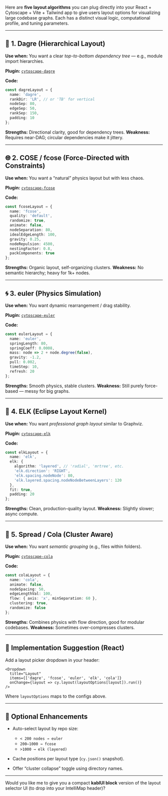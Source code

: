 Here are **five layout algorithms** you can plug directly into your React + Cytoscape + Vite + Tailwind app to give users layout options for visualizing large codebase graphs. Each has a distinct visual logic, computational profile, and tuning parameters.

---

## 🧠 1. **Dagre (Hierarchical Layout)**

**Use when:** You want a clear *top-to-bottom dependency tree* — e.g., module import hierarchies.

**Plugin:** [`cytoscape-dagre`](https://github.com/cytoscape/cytoscape.js-dagre)

**Code:**

```ts
const dagreLayout = {
  name: 'dagre',
  rankDir: 'LR', // or 'TB' for vertical
  nodeSep: 80,
  edgeSep: 50,
  rankSep: 150,
  padding: 10
};
```

**Strengths:** Directional clarity, good for dependency trees.
**Weakness:** Requires near-DAG; circular dependencies make it jittery.

---

## 🌐 2. **COSE / fcose (Force-Directed with Constraints)**

**Use when:** You want a “natural” physics layout but with less chaos.

**Plugin:** [`cytoscape-fcose`](https://github.com/iVis-at-Bilkent/cytoscape.js-fcose)

**Code:**

```ts
const fcoseLayout = {
  name: 'fcose',
  quality: 'default',
  randomize: true,
  animate: false,
  nodeSeparation: 80,
  idealEdgeLength: 100,
  gravity: 0.25,
  nodeRepulsion: 4500,
  nestingFactor: 0.8,
  packComponents: true
};
```

**Strengths:** Organic layout, self-organizing clusters.
**Weakness:** No semantic hierarchy; heavy for 1k+ nodes.

---

## 🌀 3. **euler (Physics Simulation)**

**Use when:** You want dynamic rearrangement / drag stability.

**Plugin:** [`cytoscape-euler`](https://github.com/cytoscape/cytoscape.js-euler)

**Code:**

```ts
const eulerLayout = {
  name: 'euler',
  springLength: 80,
  springCoeff: 0.0008,
  mass: node => 2 + node.degree(false),
  gravity: -1.2,
  pull: 0.002,
  timeStep: 10,
  refresh: 20
};
```

**Strengths:** Smooth physics, stable clusters.
**Weakness:** Still purely force-based — messy for big graphs.

---

## 🌙 4. **ELK (Eclipse Layout Kernel)**

**Use when:** You want *professional graph layout* similar to Graphviz.

**Plugin:** [`cytoscape-elk`](https://github.com/cytoscape/cytoscape.js-elk)

**Code:**

```ts
const elkLayout = {
  name: 'elk',
  elk: {
    algorithm: 'layered', // 'radial', 'mrtree', etc.
    'elk.direction': 'RIGHT',
    'elk.spacing.nodeNode': 80,
    'elk.layered.spacing.nodeNodeBetweenLayers': 120
  },
  fit: true,
  padding: 20
};
```

**Strengths:** Clean, production-quality layout.
**Weakness:** Slightly slower; async compute.

---

## 🔮 5. **Spread / Cola (Cluster Aware)**

**Use when:** You want *semantic grouping* (e.g., files within folders).

**Plugin:** [`cytoscape-cola`](https://github.com/cytoscape/cytoscape.js-cola)

**Code:**

```ts
const colaLayout = {
  name: 'cola',
  animate: false,
  nodeSpacing: 50,
  edgeLengthVal: 100,
  flow: { axis: 'x', minSeparation: 60 },
  clustering: true,
  randomize: false
};
```

**Strengths:** Combines physics with flow direction, good for modular codebases.
**Weakness:** Sometimes over-compresses clusters.

---

## 🧩 Implementation Suggestion (React)

Add a layout picker dropdown in your header:

```tsx
<Dropdown
  title="Layout"
  items={['dagre', 'fcose', 'euler', 'elk', 'cola']}
  onChange={layout => cy.layout(layoutOptions[layout]).run()}
/>
```

Where `layoutOptions` maps to the configs above.

---

## 🔧 Optional Enhancements

* Auto-select layout by repo size:

  * `< 200 nodes → euler`
  * `200–1000 → fcose`
  * `>1000 → elk (layered)`
* Cache positions per layout type (`cy.json()` snapshot).
* Offer “cluster collapse” toggle using directory names.

---

Would you like me to give you a compact **kablUI block** version of the layout selector UI (to drop into your IntelliMap header)?
